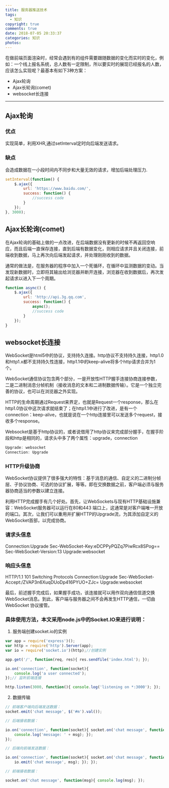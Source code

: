 ```yaml
---
title: 服务器推送技术
tags:
  - 知识
copyright: true
comments: true
date: 2018-07-05 20:33:37
categories: 知识
photos:
---
```


在做前端页面渲染时，经常会遇到有的组件需要跟随数据的变化而实时的变化，例如：一个线上报名系统，总人数有一定限制，所以要实时的展现已经报名的人数，应该怎么实现呢？最基本有如下3种方案：

- Ajax轮询
- Ajax长轮询(comet)
- websocket长连接

--- 
<!-- more -->

## Ajax轮询

### 优点
实现简单，利用XHR,通过setInterval定时向后端发送请求。

### 缺点
会造成数据在一小段时间内不同步和大量无效的请求，增加后端处理压力.

```javascript
setInterval(function() {
    $.ajax({
        url: 'https://www.baidu.com/',
        success: function() {
            //success code
        }
    });
}, 3000);
```

## Ajax长轮询(comet)

在Ajax轮询的基础上做的一点改进，在后端数据没有更新的时候不再返回空响应，而且后端一直保存连接，直到后端有数据变化，则相应请求并且关闭连接，前端收到数据，马上再次向后端发起请求，并处理刚刚收到的数据。

通常的做法是，在服务器的程序中加入一个死循环，在循环中监测数据的变动。当发现新数据时，立即将其输出给浏览器并断开连接，浏览器在收到数据后，再次发起请求以进入下一个周期。

```javascript
function async() {
    $.ajax({
        url: 'http://api.3g.qq.com',
        success: function() {
            async();
            //success code
        }
    });
}
```

## websocket长连接

WebSocket是html5中的协议，支持持久连接。http协议不支持持久连接，http1.0和http1.x都不支持持久性连接，http1.1中的keep-alive将多个http请求合并为1个。

WebSocket通信协议包含两个部分，一是开放性HTTP握手连接协商连接参数，二是二进制消息分帧机制（接收消息的文本和二进制数据传输）。它是一个独立完善的协议，也可以在浏览器之外实现。

HTTP的生命周期通过Request来界定，也就是Request一个response，那么在http1.0协议中这次请求就结束了；在http1.1中进行了改进，是有一个connection：keep-alive，也就是说在一个http连接里可以发送多个request，接收多个response。

Websocket是基于http协议的，或者说借用了http协议来完成部分握手，在握手阶段和http是相同的，请求头中多了两个属性：upgrade，connection
```js
Upgrade: websocket
Connection: Upgrade
```

### HTTP升级协商

WebSocket协议提供了很多强大的特性：基于消息的通信、自定义的二进制分帧层、子协议协商、可选的协议扩展，等等。即在交换数据之前，客户端必须与服务器协商适当的参数以建立连接。

利用HTTP完成握手有几个好处。首先，让WebSockets与现有HTTP基础设施兼容：WebSocket服务器可以运行在80和443 端口上，这通常是对客户端唯一开放的端口。其次，让我们可以重用并扩展HTTP的Upgrade流，为其添加自定义的WebSocket首部，以完成协商。

### 请求头信息

Connection:Upgrade Sec-WebSocket-Key:eDCPPyPQZq7PiwRcx8SPog== Sec-WebSocket-Version:13 Upgrade:websocket 

### 响应头信息

HTTP/1.1 101 Switching Protocols Connection:Upgrade Sec-WebSocket-Accept:/ZVAP3n6XuqDUoDp416PYUO+ZJc= Upgrade:websocket


最后，前述握手完成后，如果握手成功，该连接就可以用作双向通信信道交换WebSocket消息。到此，客户端与服务器之间不会再发生HTTP通信，一切由WebSocket 协议接管。

### 具体使用方法，本文采用node.js中的Socket.IO来进行说明：

1. 服务端创建socket.io的实例

```javascript
var app = require('express')(); 
var http = require('http').Server(app); 
var io = require('socket.io')(http);//创建实例 

app.get('/', function(req, res){ res.sendfile('index.html'); });

io.on('connection', function(socket){ 
    console.log('a user connected'); 
});// 监听前端连接 

http.listen(3000, function(){ console.log('listening on *:3000'); });  
```

2. 数据传输

```javascript
// 前端客户端向后端发送数据：
socket.emit('chat message', $('#m').val()); 

// 后端接收数据：

io.on('connection', function(socket){ socket.on('chat message', function(msg){ 
    console.log('message: ' + msg); }); 
}); 

// 后端向前端发送数据：

io.on('connection', function(socket){ socket.on('chat message', function(msg){ 
    io.emit('chat message', msg); }); }); 

// 前端接收数据：

socket.on('chat message', function(msg){ console.log(msg); });
```